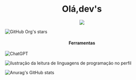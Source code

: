 <h1 align="center"> Olá,dev's </h1>


<p align="center"><img src="http://img.shields.io/static/v1?label=STATUS&message=EM%20DESENVOLVIMENTO&color=cobalt&style=for-the-badge"/></p>

![GitHub Org's stars](https://img.shields.io/github/stars/camilafernanda?style=social)


<h4 align="center">Ferramentas</h4>

![ChatGPT](https://img.shields.io/badge/chatGPT-74aa9c?style=for-the-badge&logo=openai&logoColor=white)





<img src="https://github-readme-stats.vercel.app/api/top-langs/?username=andradecamila-dev&theme=monokai&hide_langs_below=1" alt="ilustração da leitura de linguagens de programação no perfil"/>  

<picture>
  <source
    srcset="https://github-readme-stats.vercel.app/api?username=andradecamila-dev&show_icons=true"
    media="(prefers-color-scheme: monokai), (prefers-color-scheme: no-preference)"
  />
</picture>

![Anurag's GitHub stats](https://github-readme-stats.vercel.app/api?username=anuraghazra&show_icons=true&theme=monokai)
